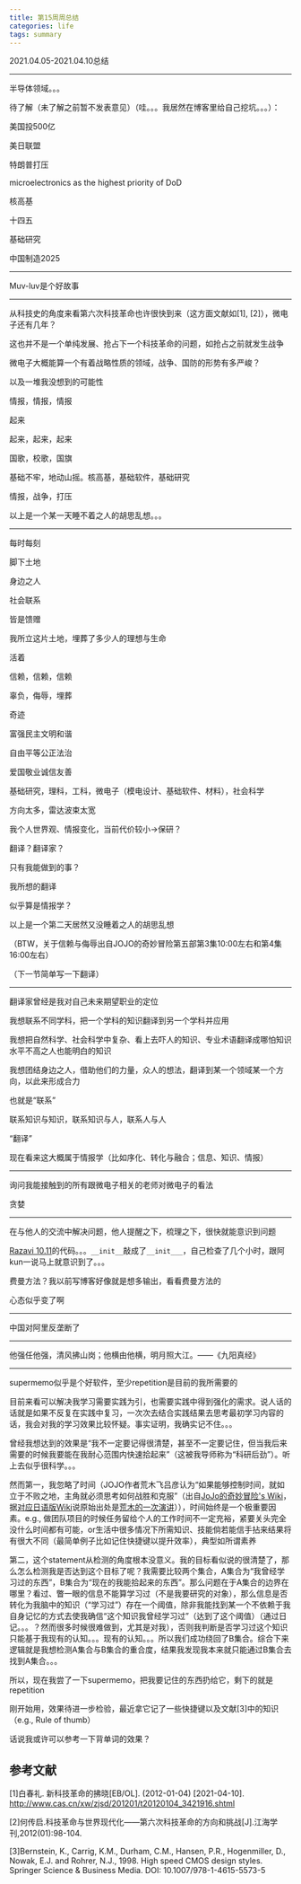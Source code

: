 ```yaml
---
title: 第15周周总结
categories: life
tags: summary
---
```


2021.04.05-2021.04.10总结

---

半导体领域。。。

待了解（未了解之前暂不发表意见）（哇。。。我居然在博客里给自己挖坑。。。）：

美国投500亿

美日联盟

特朗普打压

microelectronics as the highest priority of DoD

核高基

十四五

基础研究

中国制造2025

---

Muv-luv是个好故事

---

从科技史的角度来看第六次科技革命也许很快到来（这方面文献如[1], [2]），微电子还有几年？

这也并不是一个单纯发展、抢占下一个科技革命的问题，如抢占之前就发生战争

微电子大概能算一个有着战略性质的领域，战争、国防的形势有多严峻？

以及一堆我没想到的可能性

情报，情报，情报

起来

起来，起来，起来

国歌，校歌，国旗

基础不牢，地动山摇。核高基，基础软件，基础研究

情报，战争，打压

以上是一个某一天睡不着之人的胡思乱想。。。

---

每时每刻

脚下土地

身边之人

社会联系

皆是馈赠

我所立这片土地，埋葬了多少人的理想与生命

活着

信赖，信赖，信赖

辜负，侮辱，埋葬

奇迹

富强民主文明和谐

自由平等公正法治

爱国敬业诚信友善

基础研究，理科，工科，微电子（模电设计、基础软件、材料），社会科学

方向太多，雷达波束太宽

我个人世界观、情报变化，当前代价较小->保研？

翻译？翻译家？

只有我能做到的事？

我所想的翻译

似乎算是情报学？

以上是一个第二天居然又没睡着之人的胡思乱想

（BTW，关于信赖与侮辱出自JOJO的奇妙冒险第五部第3集10:00左右和第4集16:00左右）

（下一节简单写一下翻译）

---

翻译家曾经是我对自己未来期望职业的定位

我想联系不同学科，把一个学科的知识翻译到另一个学科并应用

我想把自然科学、社会科学中复杂、看上去吓人的知识、专业术语翻译成哪怕知识水平不高之人也能明白的知识

我想团结身边之人，借助他们的力量，众人的想法，翻译到某一个领域某一个方向，以此来形成合力

也就是“联系”

联系知识与知识，联系知识与人，联系人与人

“翻译”

现在看来这大概属于情报学（比如序化、转化与融合；信息、知识、情报）

---

询问我能接触到的所有跟微电子相关的老师对微电子的看法

贪婪

---

在与他人的交流中解决问题，他人提醒之下，梳理之下，很快就能意识到问题

[Razavi 10.11](https://zevmre.github.io/circuits/Razavi%E6%A8%A1%E7%94%B5%E8%AE%BE%E8%AE%A1%E4%B9%A0%E9%A2%9810_11/)的代码。。。`__init__`敲成了`__init___`，自己检查了几个小时，跟阿kun一说马上就意识到了。。。

费曼方法？我以前写博客好像就是想多输出，看看费曼方法的

心态似乎变了啊

---

中国对阿里反垄断了

---

他强任他强，清风拂山岗；他横由他横，明月照大江。——《九阳真经》

---

supermemo似乎是个好软件，至少repetition是目前的我所需要的

目前来看可以解决我学习需要实践为引，也需要实践中得到强化的需求。说人话的话就是如果不反复在实践中复习，一次次去结合实践结果去思考最初学习内容的话，我会对我的学习效果比较怀疑。事实证明，我确实记不住。。。

曾经我想达到的效果是“我不一定要记得很清楚，甚至不一定要记住，但当我后来需要的时候我要能在我耐心范围内快速拾起来”（这被我导师称为“科研后劲”）。听上去似乎很科学。。。

然而第一，我忽略了时间（JOJO作者荒木飞吕彦认为“如果能够控制时间，就如立于不败之地，主角就必须思考如何战胜和克服”（出自[JoJo的奇妙冒险's Wiki](https://zh.wikipedia.org/wiki/JoJo%E7%9A%84%E5%A5%87%E5%A6%99%E5%86%92%E9%99%A9)，据[对应日语版Wiki](https://ja.wikipedia.org/wiki/%E3%82%B8%E3%83%A7%E3%82%B8%E3%83%A7%E3%81%AE%E5%A5%87%E5%A6%99%E3%81%AA%E5%86%92%E9%99%BA)说原始出处是[荒木的一次演讲](https://ja.wikipedia.org/wiki/%E3%82%B8%E3%83%A7%E3%82%B8%E3%83%A7%E3%81%AE%E5%A5%87%E5%A6%99%E3%81%AA%E5%86%92%E9%99%BA#cite_note-15)）），时间始终是一个极重要因素。e.g., 做团队项目的时候任务留给个人的工作时间不一定充裕，紧要关头完全没什么时间都有可能，or生活中很多情况下所需知识、技能倘若能信手拈来结果将有很大不同（最简单例子比如记住快捷键以提升效率），典型如所谓素养

第二，这个statement从检测的角度根本没意义。我的目标看似说的很清楚了，那么怎么检测我是否达到这个目标了呢？我需要比较两个集合，A集合为“我曾经学习过的东西”，B集合为“现在的我能拾起来的东西”。那么问题在于A集合的边界在哪里？看过、瞥一眼的信息不能算学习过（不是我要研究的对象），那么信息是否转化为我脑中的知识（“学习过”）存在一个阈值，除非我能找到某一个不依赖于我自身记忆的方式去使我确信“这个知识我曾经学习过”（达到了这个阈值）（通过日记。。。？然而很多时候很难做到，尤其是对我），否则我判断是否学习过这个知识只能基于我现有的认知。。。现有的认知。。。所以我们成功绕回了B集合。综合下来逻辑就是我想检测A集合与B集合的重合度，结果我发现我本来就只能通过B集合去找到A集合。。。

所以，现在我尝了一下supermemo，把我要记住的东西扔给它，剩下的就是repetition

刚开始用，效果待进一步检验，最近拿它记了一些快捷键以及文献[3]中的知识（e.g., Rule of thumb）

话说我或许可以参考一下背单词的效果？

## 参考文献

[1]白春礼. 新科技革命的拂晓[EB/OL]. (2012-01-04) [2021-04-10]. http://www.cas.cn/xw/zjsd/201201/t20120104_3421916.shtml

[2]何传启.科技革命与世界现代化——第六次科技革命的方向和挑战[J].江海学刊,2012(01):98-104.

[3]Bernstein, K., Carrig, K.M., Durham, C.M., Hansen, P.R., Hogenmiller, D., Nowak, E.J. and Rohrer, N.J., 1998. High speed CMOS design styles. Springer Science & Business Media. DOI: 10.1007/978-1-4615-5573-5